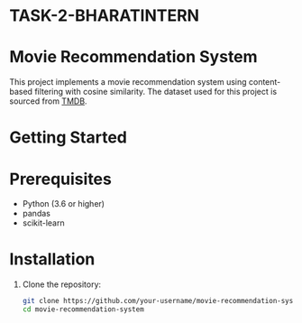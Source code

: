 # TASK-2-BHARATINTERN
# Movie Recommendation System

This project implements a movie recommendation system using content-based filtering with cosine similarity. The dataset used for this project is sourced from [TMDB](https://www.themoviedb.org/).

# Getting Started

# Prerequisites

- Python (3.6 or higher)
- pandas
- scikit-learn

# Installation

1. Clone the repository:

   ```bash
   git clone https://github.com/your-username/movie-recommendation-system.git
   cd movie-recommendation-system

